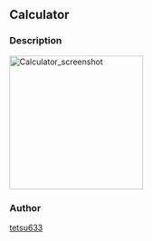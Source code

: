 ## Calculator

### Description
<img width="236" alt="Calculator_screenshot" src="https://user-images.githubusercontent.com/18572630/192534261-2e644ce9-34bb-49d0-8a36-7f2ac7385596.png">



### Author
[tetsu633](https://github.com/tetsu633)
